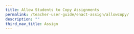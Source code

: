 ```yaml
---
title: Allow Students to Copy Assignments
permalink: /teacher-user-guide/enact-assign/allowcopy/
description: ""
third_nav_title: Assign
---
```

